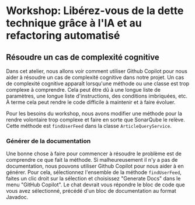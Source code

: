 # Workshop: Libérez-vous de la dette technique grâce à l'IA et au refactoring automatisé

## Résoudre un cas de complexité cognitive

Dans cet atelier, nous allons voir comment utiliser Github Copilot pour nous aider à résoudre un cas de complexité cognitive dans notre projet.
Un cas de complexité cognitive apparaît lorsqu'une méthode ou une classe est trop complexe à comprendre. Cela peut être dû à une longue liste de paramètres, une longue liste d'instructions, des conditions imbriquées, etc.
À terme cela peut rendre le code difficile à maintenir et à faire évoluer.

Pour les besoins du workshop, nous avons modifier une méthode pour la rendre volontaire trop complexe et faire en sorte que SonarQube le relève.
Cette méthode est `findUserFeed` dans la classe `ArticleQueryService`.

### Générer de la documentation

Une bonne chose à faire pour commencer à résoudre le problème est de comprendre ce que fait la méthode. Si malheureusement il n'y a pas de documentation, nous pouvons utiliser Github Copilot pour nous aider à en générer.
Pour cela, sélectionnez l'ensemble de la méthode `findUserFeed`, faites un clic droit sur la sélection et choisissez "Generate Docs" dans le menu "GitHub Copilot".
Le chat devrait vous répondre le bloc de code que vous avez sélectionné, précédé d'un bloc de documentation au format Javadoc.